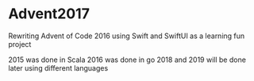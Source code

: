 # Advent2017

Rewriting Advent of Code 2016 using Swift and SwiftUI as a learning fun project

2015 was done in Scala
2016 was done in go
2018 and 2019 will be done later using different languages
